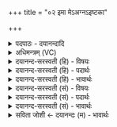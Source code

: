 +++
title = "०२ इमा मेऽअग्नऽइष्टका"

+++
<details><summary>पदपाठः - दयानन्दादि</summary>

इ॒माः। मे॒। अ॒ग्ने॒। इष्ट॑काः। धेनवः॑। स॒न्तु॒। एका॑। च॒। दश॑। च॒। दश॑। च॒। श॒तम्। च॒। श॒तम्। च॒। स॒हस्र॑म्। च॒। स॒हस्र॑म्। च॒। अ॒युत॑म्। च॒। अ॒युत॑म्। च॒। नि॒युत॒मिति॑ नि॒ऽयुत॑म्। च॒। नि॒युत॒मिति॑ नि॒ऽयुत॑म्। च॒। प्र॒युत॒मिति॑ प्र॒ऽयुत॑म्। च॒। अर्बु॑दम्। च॒। न्य॑र्बुद॒मिति॒ निऽअ॑र्बुदम्। च॒। स॒मु॒द्रः। च॒। मध्य॑म्। च॒। अन्तः॑। च॒। प॒रा॒र्द्धः। च॒। ए॒ताः। मे॒। अ॒ग्ने॒। इष्ट॑काः। धे॒नवः॑। स॒न्तु॒। अ॒मुत्र॑। अमुष्मि॑न्। लो॒के। २।
</details>

<details><summary>अधिमन्त्रम् (VC)</summary>

- अग्निर्देवता
- मेधातिथिर्ऋषिः
- निचृद्विकृतिः
- मध्यमः
</details>

<details><summary>दयानन्द-सरस्वती (हि) - विषयः</summary>

अब इष्टका आदि के दृष्टान्त से गणितविद्या का उपदेश किया है ॥
</details>

<details><summary>दयानन्द-सरस्वती (हि) - पदार्थः</summary>

पदार्थान्वयभाषाः -  हे (अग्ने) विद्वन् ! जैसे (मे) मेरी (इमाः) ये (इष्टकाः) इष्ट सुख को सिद्ध करनेहारी यज्ञ की सामग्री (धेनवः) दुग्ध देनेवाली गौओं के समान (सन्तु) होवें, आप के लिये भी वैसी हों। जो (एका) एक (च) दशगुणा (दश) दश (च) और (दश) दश (च) दश गुणा (शतम्) सौ (च) और (शतम्) सौ (च) दशगुणा (सहस्रम्) हजार (च) और (सहस्रम्) हजार (च) दश गुणा (अयुतम्) दश हजार (च) और (अयुतम्) दश हजार (च) दश गुणा (नियुतम्) लाख (च) और (नियुतम्) लाख (च) दश गुणा (प्रयुतम्) दश लाख (च) इसका दश गुणा क्रोड़, इसका दश गुणा (अर्बुदम्) दशक्रोड़ इस का दश गुणा (न्यर्बुदम्) अर्ब (च) इसका दश गुणा खर्ब, इसका दश गुणा निखर्ब, इसका दश गुणा महापद्म, इसका दश गुणा शङ्कु, इसका दश गुणा (समुद्रः) समुद्र (च) इसका दश गुणा (मध्यम्) मध्य (च) इसका दश गुणा (अन्तः) अन्त और (च) इसका दश गुणा (परार्द्धः) परार्द्ध (एताः) ये (मे) मेरी (अग्ने) हे विद्वन् ! (इष्टकाः) वेदी की र्इंटें (धेनवः) गौओं के तुल्य (अमुष्मिन्) परोक्ष (लोके) देखने योग्य (अमुत्र) अगले जन्म में (सन्तु) हों, वैसा प्रयत्न कीजिये ॥२ ॥
</details>

<details><summary>दयानन्द-सरस्वती (हि) - भावार्थः</summary>

भावार्थभाषाः -  जैसे अच्छे प्रकार सेवन की हुई गौ दुग्ध आदि के दान से सब को प्रसन्न करती हैं, वैसे ही वेदी में चयन की हुई ईटें वर्षा की हेतु हो के वर्षादि के द्वारा सब को सुखी करती हैं। मनुष्यों को चाहिये कि एक संख्या को दशवार गुणने से दश (१०), दश को दश बार गुणने से सौ (१००), उसको दश बार गुणने से हजार (१०००), उसको दश बार गुणने से दस हजार (१०, ०००), उसको दश वार गुणने से लाख (१, ००, ०००), उसको दश बार गुणने से दश लाख (१०, ००, ०००), इसको दश वार गुणने से क्रोड (१, ००, ००, ०००), इसको दश वार गुणने से दश क्रोड़ (१०, ००, ००, ०००), इसको दश वार गुणने से अर्ब (१, ००, ००, ००, ०००), इसको दश वार गुणने से दश अर्ब (१०, ००, ००, ००, ०००), इसको दश वार गुणने से खर्ब (१, ००, ००, ००, ००, ०००), इसको दश वार गुणने से दश खर्ब (१०, ००, ००, ००, ००, ०००), इसको दश वार गुणने से नील (१, ००, ००, ००, ००, ००, ०००), इसको दश वार गुणने से दश नील (१०, ००, ००, ००, ००, ००, ०००), इसको दश वार गुणने से पद्म (१, ००, ००, ००, ००, ००, ००, ०००), इसको दश वार गुणने से दश पद्म (१०, ००, ००, ००, ००, ००, ००, ०००), इसको दश वार गुणने से एक शङ्ख (१, ००, ००, ००, ००, ००, ००, ००, ०००), इसको दश वार गुणने से दश शङ्ख (१०, ००, ००, ००, ००, ००, ००, ००, ०००) इन संख्याओं की संज्ञा पड़ती हैं। ये इतनी संख्या तो कहीं, परन्तु अनेक चकारों के होने से और भी अङ्कगणित, बीजगणित और रेखागणित आदि की संख्याओं को यथावत् समझें। जैसे भूलोक में ये संख्या हैं, वैसे अन्य लोकों में भी हैं, जैसे यहां इन संख्याओं से गणना की और कारीगरों से चिनी हुई ईटें घर के आकार हो शीत, उष्ण, वर्षा और वायु आदि से मनुष्यादि की रक्षा कर आनन्दित करती हैं, वैसे ही अग्नि में छोड़ी हुई आहुतियाँ जल, वायु और ओषधियों के साथ मिल के सब को आनन्दित करती हैं ॥२ ॥
</details>

<details><summary>दयानन्द-सरस्वती (सं) - विषयः</summary>

अथेष्टकादिचयनदृष्टान्तेन गणितविद्योपदिश्यते ॥
</details>

<details><summary>दयानन्द-सरस्वती (सं) - पदार्थः</summary>

पदार्थान्वयभाषाः -  हे अग्ने विद्वन् ! या मे ममेमा इष्टका धेनव इव सन्तु तास्तवापि भवन्तु, या एका च दश च दश च शतं च शतं च सहस्रं च सहस्रं चायुतं चायुतं च नियुतं च नियुतं च प्रयुतं चार्बुदं च न्यर्बुदं च समुद्रश्च मध्यं चान्तश्च परार्द्धश्चैता मे अग्न इष्टका धेनव इवामुत्रामुष्मिंल्लोकेऽस्मिन् परजन्मनि वा सन्तु ॥२ ॥
</details>

<details><summary>दयानन्द-सरस्वती (सं) - भावार्थः</summary>

भावार्थभाषाः -  यथा सुसेविता गावो दुग्धादिदानेन सर्वान् सन्तोषयन्ति, तथैव वेद्यां सञ्चिता इष्टका वृष्टिहेतुका भूत्वा वृष्ट्यादिद्वारा सर्वानानन्दयन्ति। मनुष्यैरेका संख्या दशवारं गुणिता सती दशसंज्ञां लभते, दश दशवारं संख्याताः शतम्, शतं दशवारं संख्यातं सहस्रम्, सहस्रं दशवारं संख्यातमयुतम्, अयुतं दशवारं संख्यातं नियुतम्, नियुतं दशवारं संख्यातं प्रयुतम्, प्रयुतं दशवारं संख्यातं कोटिः, कोटिर्दशवारं संख्याता दश कोट्यः, ता दशवारं संख्याताः खर्बः, खर्बो दशवारं संख्यातो निखर्बः, निखर्बो दशवारं संख्यातो महापद्मः, महापद्मो दशवारं संख्यातः शुङ्कुः, शङ्कुदशवारं संख्यातः समुद्रः, समुद्रो दशवारं संख्यातो मध्यम्, मध्यं दशवारं संख्यातमन्तरन्तो दशवारं संख्यातः परार्द्धः। एताः संख्या उक्ता उक्तैरनेकैश्चकारैरन्या अपि अङ्कबीजरेखाप्रभृतयो यथावद् विज्ञेया। यथास्मिंल्लोक इमाः संख्या सन्ति, तथान्येष्वपि लोकेषु वर्त्तन्ते, यथात्रैतत्संख्याभिः संख्याता इष्टका सुशिल्पिभिश्चिता गृहाकारा भूत्वा शीतोष्णवर्षावाय्वादिभ्यो मनुष्यान् रक्षित्वाऽऽनन्दयन्ति, तथैवाहुतयो जलवाय्वोषधीभिः संहत्य सर्वान् प्राणिन आनन्दयन्ति ॥२ ॥
</details>

<details><summary>सविता जोशी ← दयानन्दः (म) - भावार्थः</summary>

भावार्थभाषाः -  ज्याप्रमाणे उत्तम गाई आपल्या दुधाने सर्वांना प्रसन्न करतात त्याप्रमाणे यज्ञवेदीत रचलेल्या विटा पावसाचे निमित्त बनून सर्वांना सुखी करतात. माणसाने हे जाणावे की एक (१) या संख्येला दहाने गुणल्यास दहा (१०) व दहाला दहाने गुणल्यास (१००) शंभर व त्याला दहाने गुणल्यास हजार (१०००) , त्याला दहाने गुणल्यास दहा हजार (१००००) , त्याला दहाने गुणल्यास एक लाख (१०००००) त्याला दहाने गुणल्यास दहा लाख (१००००००) , त्याला दहाने गुणल्यास एक कोटी (१००००००००) , त्याला दहाने गुणल्यास अर्व (१०००००००००) त्याला दहाने गुणल्यास दहा अर्व (१००००००००००) , त्याला दहाने गुणल्यास खर्व (१०००००००००००) , त्याला दहाने गुणल्यास दहा खर्व (१००००००००००००) , त्याला दहाने गुणल्यास नील (१०००००००००००००) , त्याला दहाने गुणल्यास दहा नील (१००००००००००००००) , त्याला दहाने गुणल्यास पद्म (१०००००००००००००००) , त्याला दहाने गुणल्यास एक शंख (१०००००००००००००००००) , त्याला दहाने गुणल्यास (१००००००००००००००००००) अशा या संख्या होत. या एवढ्या संख्यांना अनेक चकारांमुळे अंकगणित, बीजगणित, रेखागणित इत्यादी संख्या यथायोग्य पद्धतीने समजून घ्याव्यात. या भूलोकावर जशा संख्या आहेत तशा अन्य गोलांवरही आहेत. या संख्यांची गणना करूनच चांगले कारागीर विटांनी घरे बांधतात व त्यामुळे थंडी, गरमी, पाऊस व वारा यांच्यापासून माणसांचे रक्षण होते व ते आनंदी बनतात. तसे अग्नीत टाकलेल्या आहुती जल, वायू, वृक्ष यांच्यात मिसळून सर्वांना आनंदी करतात.
</details>